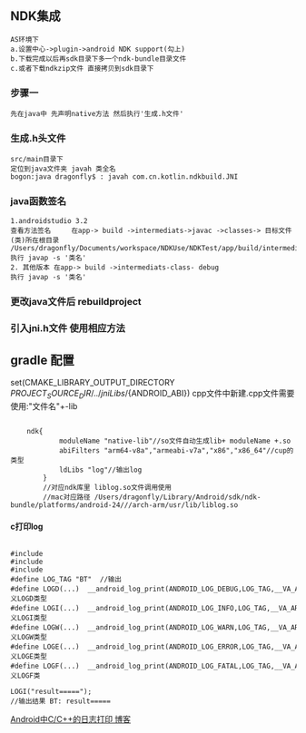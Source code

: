 ## NDK集成
    AS环境下
    a.设置中心->plugin->android NDK support(勾上)
    b.下载完成以后再sdk目录下多一个ndk-bundle目录文件
    c.或者下载ndkzip文件 直接拷贝到sdk目录下

### 步骤一
    先在java中 先声明native方法 然后执行'生成.h文件'
### 生成.h头文件
    src/main目录下
    定位到java文件夹 javah 类全名
    bogon:java dragonfly$ : javah com.cn.kotlin.ndkbuild.JNI
### java函数签名 
    1.androidstudio 3.2
    查看方法签名     在app-> build ->intermediats->javac ->classes-> 目标文件(类)所在根目录
    /Users/dragonfly/Documents/workspace/NDKUse/NDKTest/app/build/intermediates/javac/debug/compileDebugJavaWithJavac/classes/com/cn/kotlin/ndkbuild 
    执行 javap -s '类名'
    2. 其他版本 在app-> build ->intermediats-class- debug
    执行 javap -s '类名'

### 更改java文件后 rebuildproject

### 引入jni.h文件 使用相应方法    

## gradle 配置
set(CMAKE_LIBRARY_OUTPUT_DIRECTORY ${PROJECT_SOURCE_DIR}/../jniLibs/${ANDROID_ABI})
cpp文件中新建.cpp文件需要使用:"文件名"+-lib
<pre><code>
	ndk{
            moduleName "native-lib"//so文件自动生成lib+ moduleName +.so
            abiFilters "arm64-v8a","armeabi-v7a","x86","x86_64"//cup的类型
            ldLibs "log"//输出log
        }
        //对应ndk库里 liblog.so文件调用使用
        //mac对应路径 /Users/dragonfly/Library/Android/sdk/ndk-bundle/platforms/android-24///arch-arm/usr/lib/liblog.so
</code></pre>
#### c打印log
<pre><code>
#include <stdio.h>
#include <stdbool.h>
#include <android/log.h>
#define LOG_TAG "BT"  //输出
#define LOGD(...)  __android_log_print(ANDROID_LOG_DEBUG,LOG_TAG,__VA_ARGS__) // 定义LOGD类型
#define LOGI(...)  __android_log_print(ANDROID_LOG_INFO,LOG_TAG,__VA_ARGS__) // 定义LOGI类型 
#define LOGW(...)  __android_log_print(ANDROID_LOG_WARN,LOG_TAG,__VA_ARGS__) // 定义LOGW类型 
#define LOGE(...)  __android_log_print(ANDROID_LOG_ERROR,LOG_TAG,__VA_ARGS__) // 定义LOGE类型 
#define LOGF(...)  __android_log_print(ANDROID_LOG_FATAL,LOG_TAG,__VA_ARGS__) // 定义LOGF类

LOGI("result=====");
//输出结果 BT: result=====
</code></pre>
[Android中C/C++的日志打印 博客](https://blog.csdn.net/u013357557/article/details/81411686)

